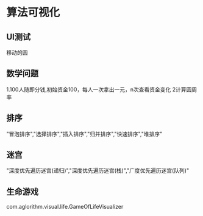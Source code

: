 # 算法可视化

 ## UI测试
 
 移动的圆
 
 ## 数学问题
 
 1.100人随即分钱,初始资金100，每人一次拿出一元，n次查看资金变化
 2计算圆周率
 
 ## 排序
 
 "冒泡排序","选择排序","插入排序","归并排序","快速排序","堆排序"
 
 ## 迷宫
 
 "深度优先遍历迷宫(递归)","深度优先遍历迷宫(栈)","广度优先遍历迷宫(队列)"
 
 ## 生命游戏
  com.aglorithm.visual.life.GameOfLifeVisualizer